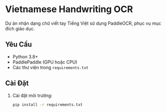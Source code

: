 # Vietnamese Handwriting OCR

Dự án nhận dạng chữ viết tay Tiếng Việt sử dụng PaddleOCR, phục vụ mục đích giáo dục.

## Yêu Cầu
- Python 3.8+
- PaddlePaddle (GPU hoặc CPU)
- Các thư viện trong `requirements.txt`

## Cài Đặt
1. Cài đặt môi trường:
   ```bash
   pip install -r requirements.txt